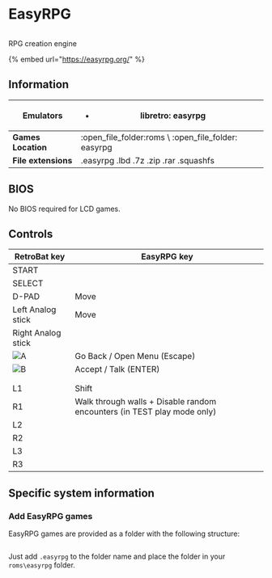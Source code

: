 # EasyRPG

<figure><img src="https://i.imgur.com/khOjbUH.png" alt=""><figcaption></figcaption></figure>

RPG creation engine

{% embed url="https://easyrpg.org/" %}

## Information

| **Emulators**       | <ul><li>libretro: easyrpg</li></ul>                     |   |
| ------------------- | ------------------------------------------------------- | - |
| **Games Location**  | :open\_file\_folder:roms \ :open\_file\_folder: easyrpg |   |
| **File extensions** | .easyrpg .lbd .7z .zip .rar .squashfs                   |   |

## BIOS

No BIOS required for LCD games.

## Controls

| RetroBat key                                                                           | EasyRPG key                                                             |
| -------------------------------------------------------------------------------------- | ----------------------------------------------------------------------- |
| START                                                                                  |                                                                         |
| SELECT                                                                                 |                                                                         |
| D-PAD                                                                                  | Move                                                                    |
| Left Analog stick                                                                      | Move                                                                    |
| Right Analog stick                                                                     |                                                                         |
| ![A](<../../../.gitbook/assets/image (1) (2) (1).png>)                                 | Go Back / Open Menu (Escape)                                            |
| ![B](<../../../.gitbook/assets/image (4) (1).png>)                                     | Accept / Talk (ENTER)                                                   |
| <img src="../../../.gitbook/assets/image (3) (1) (2).png" alt="" data-size="original"> |                                                                         |
| <img src="../../../.gitbook/assets/image (2) (1) (1).png" alt="" data-size="line">     |                                                                         |
| L1                                                                                     | Shift                                                                   |
| R1                                                                                     | Walk through walls + Disable random encounters (in TEST play mode only) |
| L2                                                                                     |                                                                         |
| R2                                                                                     |                                                                         |
| L3                                                                                     |                                                                         |
| R3                                                                                     |                                                                         |

## Specific system information

### Add EasyRPG games

EasyRPG games are provided as a folder with the following structure:

<figure><img src="https://i.imgur.com/fW4ypgs.png" alt=""><figcaption></figcaption></figure>

Just add `.easyrpg` to the folder name and place the folder in your `roms\easyrpg` folder.

